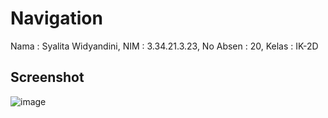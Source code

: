 # Navigation
Nama : Syalita Widyandini,
NIM : 3.34.21.3.23,
No Absen : 20,
Kelas : IK-2D
## Screenshot
![image](https://user-images.githubusercontent.com/117131647/202061774-2b338e26-e57d-4626-b21f-65d103c9cb67.png)
